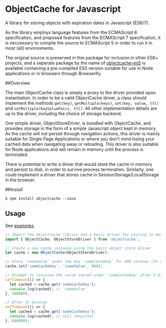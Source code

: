 # ObjectCache for Javascript

A library for storing objects with expiration dates in Javascript (ES6/7).

As the library employs language features from the ECMAScript 6 specification, and proposed features from the ECMAScript 7 specification, it is neccessary to compile the source to ECMAScript 5 in order to run it in most (all) environments.

The original source is preserved in this package for inclusion in other ES6+ projects, and a seperate package by the name of [objectcache-es5](https://www.npmjs.com/package/objectcache-es5) is available containing a pre-compiled ES5 version suitable for use in Node applications or in browsers through Browserify.

##Overview

The main ObjectCache class is simply a proxy to the driver provided upon instantiation. In order to be a valid ObjectCache driver, a class should implement the methods `get(key)`, `getMultiple(keys)`, `set(key, value, ttl)` and `setMultiple(keyValuePairs, ttl)`. All other implementation details are up to the driver, including the choice of storage backend.

One simple driver, ObjectStoreDriver, is bundled with ObjectCache, and provides storage in the form of a simple Javascript object kept in memory. As the cache will not persist through navigation actions, this driver is mainly suitable for Single Page Applications or where you don't mind losing your cached data when navigating away or reloading. This driver is also suitable for Node applications and will remain in memory until the process is terminated.

There is potential to write a driver that would store the cache in memory and persist to disk, in order to survive process termination. Similarly, one could implement a driver that stores cache in SessionStorage/LocalStorage in the browser.


##Install

    $ npm install objectcache --save

## Usage

See [examples](https://github.com/Soutar/ObjectCache/tree/master/src/examples).

```js
// Import the ObjectCache library and a basic driver for storing in memory
import { ObjectCache, ObjectStoreDriver } from 'objectcache';

// Create a new cache instance using the basic object store driver
let cache = new ObjectCache(ObjectStoreDriver);

// Store 'someValue' under the key 'someCacheKey' for 900 seconds (15 minutes)
cache.set('someCacheKey', 'someValue', 900);

// Attempt to retreive the value stored under 'someCacheKey' after 5 minutes
setTimeout(() => {
  let cached = cache.get('someCacheKey');
  console.log(cached); // 'someValue'
}, 300000);

// After 15 minutes
setTimeout(() => {
  let cached = cache.get('someCacheKey');
  console.log(cached); // null (expired)
}, 600000);

```
